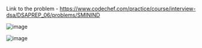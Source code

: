 Link to the problem - https://www.codechef.com/practice/course/interview-dsa/DSAPREP_06/problems/SMININD


![image](https://github.com/Haleshot/Competitive-Programming/assets/57552973/605baa2a-ef6f-4e10-85a5-39166a2e9cf0)


![image](https://github.com/Haleshot/Competitive-Programming/assets/57552973/ce0080e3-f59c-45d1-aa8a-bad16b8bbb56)
